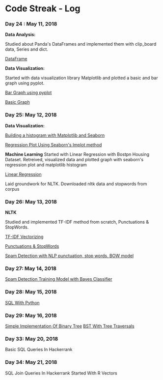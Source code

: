 # Code Streak - Log

### Day 24 : May 11, 2018

**Data Analysis:**

Studied about Panda's DataFrames and implemented them with clip_board data, Series and dict.

[DataFrame](https://github.com/JShilpa/Data-Analysis-and-Visualization/blob/master/Pandas/DataFrames.ipynb)

**Data Visualization:** 

Started with data visualization library Matplotlib and plotted a basic and bar graph using pyplot.

[Bar Graph using pyplot](https://github.com/JShilpa/Data-Analysis-and-Visualization/blob/master/Data%20Visualization/Matplotlib/Bar%20Graph.ipynb)

[Basic Graph](https://github.com/JShilpa/Data-Analysis-and-Visualization/blob/master/Data%20Visualization/Matplotlib/basic.ipynb)

### Day 25: May 12, 2018

**Data Visualization:** 

[Building a histogram with Matplotlib and Seaborn](https://github.com/JShilpa/Data-Analysis-and-Visualization/blob/master/Data%20Visualization/Histograms.ipynb)

[Regression Plot Using Seaborn's lmplot method](https://github.com/JShilpa/Data-Analysis-and-Visualization/blob/master/Data%20Visualization/Regression%20Plots.ipynb)

**Machine Learning**
Started with Linear Regression with Bostpn Housing Dataset. Retreived, visualized data and plotted graph with seaborn's regression plot and matplotlib histogram

[Linear Regression](https://github.com/JShilpa/Data-Analysis-and-Visualization/blob/master/Machine%20Learning/Linear%20Regression.ipynb)

Laid groundwork for NLTK. Downloaded nltk data and stopwords from corpus

### Day 26: May 13, 2018

**NLTK**

Studied and implemented TF-IDF method from scratch, Punctuations & StopWords.

[TF-IDF Vectorizing](https://github.com/JShilpa/Data-Analysis-and-Visualization/blob/master/Machine%20Learning%20%26%20NLP/TF-IDF%20Vectorizing.ipynb)

[Punctuations & StopWords](https://github.com/JShilpa/Data-Analysis-and-Visualization/blob/master/Machine%20Learning%20%26%20NLP/Punctuation%20%26%20StopWords.ipynb)

[Spam Detection with NLP punctuation, stop words, BOW model](https://github.com/JShilpa/Data-Analysis-and-Visualization/blob/master/Machine%20Learning%20%26%20NLP/Spam%20Detection.ipynb)

### Day 27: May 14, 2018

[Spam Detection Training Model with Bayes Classifier](https://github.com/JShilpa/Data-Analysis-and-Visualization/blob/master/Machine%20Learning%20%26%20NLP/Spam%20Detection.ipynb)

### Day 28: May 15, 2018

[SQL With Python](https://github.com/JShilpa/SQL/blob/master/SQL%20%26%20Python/SQLite3%20With%20Panda.ipynb)

### Day 29: May 16, 2018

[Simple Implementation Of Binary Tree](https://github.com/JShilpa/Python-Programs/blob/master/Data%20Structures/Trees/Binary%20Tree/solution.py) [BST With Tree Traversals](https://github.com/JShilpa/Python-Programs/tree/master/Data%20Structures/Trees/Binary%20Search%20Tree)

### Day 33: May 20, 2018

Basic SQL Queries In Hackerrank

### Day 34: May 21, 2018

SQL Join Queries In Hackerrank
Started With R Vectors


